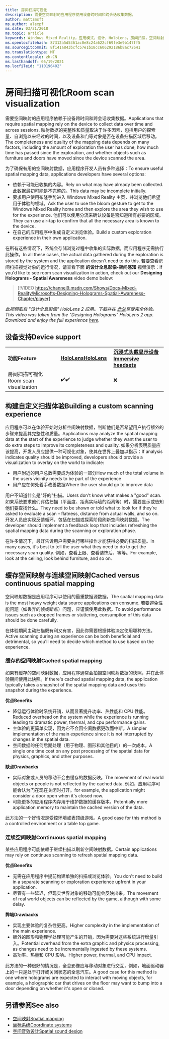 ```yaml
---
title: 房间扫描可视化
description: 需要空间映射的应用程序使用设备跨时间和跨会话收集数据。
author: mattzmsft
ms.author: alexpf
ms.date: 03/21/2018
ms.topic: article
keywords: Windows Mixed Reality，应用模式，设计，HoloLens，房间扫描，空间映射，网格，混合现实耳机，windows Mixed Reality 耳机，虚拟现实耳机，HoloLens
ms.openlocfilehash: 87312a5d5361ac0e8c24a622cf69fe3e9b147ff5
ms.sourcegitcommit: 8f141a843bcfc57e1b18cc606292186b8ac72641
ms.translationtype: MT
ms.contentlocale: zh-CN
ms.lasthandoff: 05/19/2021
ms.locfileid: "110196402"
---
```

# <a name="room-scan-visualization"></a><span data-ttu-id="a60f5-104">房间扫描可视化</span><span class="sxs-lookup"><span data-stu-id="a60f5-104">Room scan visualization</span></span>

<span data-ttu-id="a60f5-105">需要空间映射的应用程序依赖于设备跨时间和跨会话收集数据。</span><span class="sxs-lookup"><span data-stu-id="a60f5-105">Applications that require spatial mapping rely on the device to collect data over time and across sessions.</span></span> <span data-ttu-id="a60f5-106">映射数据的完整性和质量取决于许多因素，包括用户的探索量、自浏览以来经过的时间，以及设备和门等对象是否在设备扫描区域后移动。</span><span class="sxs-lookup"><span data-stu-id="a60f5-106">The completeness and quality of the mapping data depends on many factors, including the amount of exploration the user has done, how much time has passed since the exploration, and whether objects such as furniture and doors have moved since the device scanned the area.</span></span>

<span data-ttu-id="a60f5-107">为了确保有用的空间映射数据，应用程序开发人员有多种选择：</span><span class="sxs-lookup"><span data-stu-id="a60f5-107">To ensure useful spatial mapping data, applications developers have several options:</span></span>
* <span data-ttu-id="a60f5-108">依赖于可能已收集的内容。</span><span class="sxs-lookup"><span data-stu-id="a60f5-108">Rely on what may have already been collected.</span></span> <span data-ttu-id="a60f5-109">此数据最初可能是不完整的。</span><span class="sxs-lookup"><span data-stu-id="a60f5-109">This data may be incomplete initially.</span></span>
* <span data-ttu-id="a60f5-110">要求用户使用布隆手势进入 Windows Mixed Reality 主页，并浏览他们希望用于体验的领域。</span><span class="sxs-lookup"><span data-stu-id="a60f5-110">Ask the user to use the bloom gesture to get to the Windows Mixed Reality home and then explore the area they wish to use for the experience.</span></span> <span data-ttu-id="a60f5-111">他们可以使用分流来确认设备是否知道所有必要的区域。</span><span class="sxs-lookup"><span data-stu-id="a60f5-111">They can use air-tap to confirm that all the necessary area is known to the device.</span></span>
* <span data-ttu-id="a60f5-112">在自己的应用程序中生成自定义浏览体验。</span><span class="sxs-lookup"><span data-stu-id="a60f5-112">Build a custom exploration experience in their own application.</span></span>

<span data-ttu-id="a60f5-113">在所有这些情况下，系统会存储浏览过程中收集的实际数据，而应用程序无需执行此操作。</span><span class="sxs-lookup"><span data-stu-id="a60f5-113">In all these cases, the actual data gathered during the exploration is stored by the system and the application doesn't need to do this.</span></span> <span data-ttu-id="a60f5-114">若要查看房间扫描视觉对象的运行情况，请查看下面 **的设计全息影像-空间感知** 视频演示：</span><span class="sxs-lookup"><span data-stu-id="a60f5-114">If you'd like to see room scan visualization in action, check out our **Designing Holograms - Spatial Awareness** video demo below:</span></span>

> [!VIDEO https://channel9.msdn.com/Shows/Docs-Mixed-Reality/Microsofts-Designing-Holograms-Spatial-Awareness-Chapter/player]

<span data-ttu-id="a60f5-115">*此视频取自 "设计全息影像" HoloLens 2 应用。下载并在 [此处](https://aka.ms/dhapp)享受完全体验。*</span><span class="sxs-lookup"><span data-stu-id="a60f5-115">*This video was taken from the "Designing Holograms" HoloLens 2 app. Download and enjoy the full experience [here](https://aka.ms/dhapp).*</span></span>

## <a name="device-support"></a><span data-ttu-id="a60f5-116">设备支持</span><span class="sxs-lookup"><span data-stu-id="a60f5-116">Device support</span></span>

<table>
    <colgroup>
    <col width="33%" />
    <col width="33%" />
    <col width="33%" />
    </colgroup>
    <tr>
        <td><span data-ttu-id="a60f5-117"><strong>功能</strong></span><span class="sxs-lookup"><span data-stu-id="a60f5-117"><strong>Feature</strong></span></span></td>
        <td><span data-ttu-id="a60f5-118"><a href="/hololens/hololens1-hardware"><strong>HoloLens</strong></a></span><span class="sxs-lookup"><span data-stu-id="a60f5-118"><a href="/hololens/hololens1-hardware"><strong>HoloLens</strong></a></span></span></td>
        <td><span data-ttu-id="a60f5-119"><a href="../discover/immersive-headset-hardware-details.md"><strong>沉浸式头戴显示设备</strong></a></span><span class="sxs-lookup"><span data-stu-id="a60f5-119"><a href="../discover/immersive-headset-hardware-details.md"><strong>Immersive headsets</strong></a></span></span></td>
    </tr>
     <tr>
        <td><span data-ttu-id="a60f5-120">房间扫描可视化</span><span class="sxs-lookup"><span data-stu-id="a60f5-120">Room scan visualization</span></span></td>
        <td><span data-ttu-id="a60f5-121">✔️</span><span class="sxs-lookup"><span data-stu-id="a60f5-121">✔️</span></span></td>
        <td>❌</td>
    </tr>
</table>

## <a name="building-a-custom-scanning-experience"></a><span data-ttu-id="a60f5-122">构建自定义扫描体验</span><span class="sxs-lookup"><span data-stu-id="a60f5-122">Building a custom scanning experience</span></span>

<span data-ttu-id="a60f5-123">应用程序可以在体验开始时分析空间映射数据，判断他们是否希望用户执行额外的步骤来提高其完整性和质量。</span><span class="sxs-lookup"><span data-stu-id="a60f5-123">Applications may analyze the spatial mapping data at the start of the experience to judge whether they want the user to do extra steps to improve its completeness and quality.</span></span> <span data-ttu-id="a60f5-124">如果分析表明质量应该提高，开发人员应提供一种可视化对象，使其在世界上叠加以指示：</span><span class="sxs-lookup"><span data-stu-id="a60f5-124">If analysis indicates quality should be improved, developers should provide a visualization to overlay on the world to indicate:</span></span>
* <span data-ttu-id="a60f5-125">用户附近的用户总数需要成为体验的一部分</span><span class="sxs-lookup"><span data-stu-id="a60f5-125">How much of the total volume in the users vicinity needs to be part of the experience</span></span>
* <span data-ttu-id="a60f5-126">用户应在何处着手改善数据</span><span class="sxs-lookup"><span data-stu-id="a60f5-126">Where the user should go to improve data</span></span>

<span data-ttu-id="a60f5-127">用户不知道什么是"好的"扫描。</span><span class="sxs-lookup"><span data-stu-id="a60f5-127">Users don't know what makes a "good" scan.</span></span> <span data-ttu-id="a60f5-128">如果系统要求他们评估扫描（平面度、距离实际墙的距离等）时，需要显示或告知他们要查找什么。</span><span class="sxs-lookup"><span data-stu-id="a60f5-128">They need to be shown or told what to look for if they’re asked to evaluate a scan – flatness, distance from actual walls, and so on.</span></span> <span data-ttu-id="a60f5-129">开发人员应实现反馈循环，包括在扫描或探索阶段刷新空间映射数据。</span><span class="sxs-lookup"><span data-stu-id="a60f5-129">The developer should implement a feedback loop that includes refreshing the spatial mapping data during the scanning or exploration phase.</span></span>

<span data-ttu-id="a60f5-130">在许多情况下，最好告诉用户需要执行哪些操作才能获得必要的扫描质量。</span><span class="sxs-lookup"><span data-stu-id="a60f5-130">In many cases, it's best to tell the user what they need to do to get the necessary scan quality.</span></span> <span data-ttu-id="a60f5-131">例如，查看上限、查看装饰后，等等。</span><span class="sxs-lookup"><span data-stu-id="a60f5-131">For example, look at the ceiling, look behind furniture, and so on.</span></span>

## <a name="cached-versus-continuous-spatial-mapping"></a><span data-ttu-id="a60f5-132">缓存空间映射与连续空间映射</span><span class="sxs-lookup"><span data-stu-id="a60f5-132">Cached versus continuous spatial mapping</span></span>

<span data-ttu-id="a60f5-133">空间映射数据是应用程序可以使用的最重数据源数据。</span><span class="sxs-lookup"><span data-stu-id="a60f5-133">The spatial mapping data is the most heavy weight data source applications can consume.</span></span> <span data-ttu-id="a60f5-134">若要避免性能问题（如丢弃的帧或断点）问题，应谨慎使用此数据。</span><span class="sxs-lookup"><span data-stu-id="a60f5-134">To avoid performance issues such as dropped frames or stuttering, consumption of this data should be done carefully.</span></span>

<span data-ttu-id="a60f5-135">在体验期间主动扫描既有利又有害，因此你需要根据体验决定使用哪种方法。</span><span class="sxs-lookup"><span data-stu-id="a60f5-135">Active scanning during an experience can be both beneficial and detrimental, so you'll need to decide which method to use based on the experience.</span></span>

### <a name="cached-spatial-mapping"></a><span data-ttu-id="a60f5-136">缓存的空间映射</span><span class="sxs-lookup"><span data-stu-id="a60f5-136">Cached spatial mapping</span></span>

<span data-ttu-id="a60f5-137">如果有缓存的空间映射数据，应用程序通常会拍摄空间映射数据的快照，并在此体验期间使用此快照。</span><span class="sxs-lookup"><span data-stu-id="a60f5-137">If there's cached spatial mapping data, the application typically takes a snapshot of the spatial mapping data and uses this snapshot during the experience.</span></span>

<span data-ttu-id="a60f5-138">**优点**</span><span class="sxs-lookup"><span data-stu-id="a60f5-138">**Benefits**</span></span>
* <span data-ttu-id="a60f5-139">降低运行体验时系统开销，从而显著提升功率、热性能和 CPU 性能。</span><span class="sxs-lookup"><span data-stu-id="a60f5-139">Reduced overhead on the system while the experience is running leading to dramatic power, thermal, and cpu performance gains.</span></span>
* <span data-ttu-id="a60f5-140">主体验的更简单实现，因为它不会因空间数据更改而中断。</span><span class="sxs-lookup"><span data-stu-id="a60f5-140">A simpler implementation of the main experience since it is not interrupted by changes in the spatial data.</span></span>
* <span data-ttu-id="a60f5-141">空间数据的任何后期处理（用于物理、图形和其他目的）的一次成本。</span><span class="sxs-lookup"><span data-stu-id="a60f5-141">A single one time cost on any post processing of the spatial data for physics, graphics, and other purposes.</span></span>

<span data-ttu-id="a60f5-142">**缺点**</span><span class="sxs-lookup"><span data-stu-id="a60f5-142">**Drawbacks**</span></span>
* <span data-ttu-id="a60f5-143">实际对象或人员的移动不会由缓存的数据反映。</span><span class="sxs-lookup"><span data-stu-id="a60f5-143">The movement of real world objects or people is not reflected by the cached data.</span></span> <span data-ttu-id="a60f5-144">例如，应用程序可能会认为门在现在关闭时打开。</span><span class="sxs-lookup"><span data-stu-id="a60f5-144">for example, the application might consider a door open when it's closed now.</span></span>
* <span data-ttu-id="a60f5-145">可能更多的应用程序内存用于维护数据的缓存版本。</span><span class="sxs-lookup"><span data-stu-id="a60f5-145">Potentially more application memory to maintain the cached version of the data.</span></span>

<span data-ttu-id="a60f5-146">此方法的一个好情况是受控环境或表顶级游戏。</span><span class="sxs-lookup"><span data-stu-id="a60f5-146">A good case for this method is a controlled environment or a table top game.</span></span>

### <a name="continuous-spatial-mapping"></a><span data-ttu-id="a60f5-147">连续空间映射</span><span class="sxs-lookup"><span data-stu-id="a60f5-147">Continuous spatial mapping</span></span>

<span data-ttu-id="a60f5-148">某些应用程序可能依赖于继续扫描以刷新空间映射数据。</span><span class="sxs-lookup"><span data-stu-id="a60f5-148">Certain applications may rely on continues scanning to refresh spatial mapping data.</span></span>

<span data-ttu-id="a60f5-149">**优点**</span><span class="sxs-lookup"><span data-stu-id="a60f5-149">**Benefits**</span></span>
* <span data-ttu-id="a60f5-150">无需在应用程序中提前构建单独的扫描或浏览体验。</span><span class="sxs-lookup"><span data-stu-id="a60f5-150">You don't need to build in a separate scanning or exploration experience upfront in your application.</span></span>
* <span data-ttu-id="a60f5-151">尽管有一些延迟，但现实世界对象的移动可能会反映出来。</span><span class="sxs-lookup"><span data-stu-id="a60f5-151">The movement of real world objects can be reflected by the game, although with some delay.</span></span>

<span data-ttu-id="a60f5-152">**弊端**</span><span class="sxs-lookup"><span data-stu-id="a60f5-152">**Drawbacks**</span></span>
* <span data-ttu-id="a60f5-153">实现主要体验的复杂性更高。</span><span class="sxs-lookup"><span data-stu-id="a60f5-153">Higher complexity in the implementation of the main experience.</span></span>
* <span data-ttu-id="a60f5-154">额外的图形和物理学处理可能产生的开销，因为需要对这些系统进行增量引入。</span><span class="sxs-lookup"><span data-stu-id="a60f5-154">Potential overhead from the extra graphic and physics processing, as changes need to be incrementally ingested by these systems.</span></span>
* <span data-ttu-id="a60f5-155">高功率、热量和 CPU 影响。</span><span class="sxs-lookup"><span data-stu-id="a60f5-155">Higher power, thermal, and CPU impact.</span></span>

<span data-ttu-id="a60f5-156">此方法的一种很好的情况是，全息影像应与移动对象进行交互，例如，地面驱动器上的一只是处于打开或关闭状态的全息汽车。</span><span class="sxs-lookup"><span data-stu-id="a60f5-156">A good case for this method is one where holograms are expected to interact with moving objects, for example, a holographic car that drives on the floor may want to bump into a door depending on whether it's open or closed.</span></span>

## <a name="see-also"></a><span data-ttu-id="a60f5-157">另请参阅</span><span class="sxs-lookup"><span data-stu-id="a60f5-157">See also</span></span>

* [<span data-ttu-id="a60f5-158">空间映射</span><span class="sxs-lookup"><span data-stu-id="a60f5-158">Spatial mapping</span></span>](spatial-mapping.md)
* [<span data-ttu-id="a60f5-159">坐标系统</span><span class="sxs-lookup"><span data-stu-id="a60f5-159">Coordinate systems</span></span>](coordinate-systems.md)
* [<span data-ttu-id="a60f5-160">空间音效设计</span><span class="sxs-lookup"><span data-stu-id="a60f5-160">Spatial sound design</span></span>](spatial-sound-design.md)